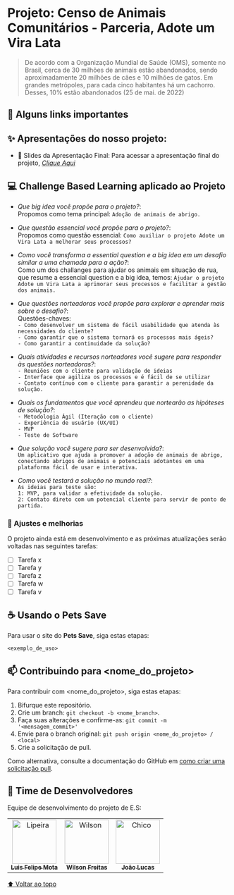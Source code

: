 # Projeto: Censo de Animais Comunitários - Parceria, Adote um Vira Lata

> De acordo com a Organização Mundial de Saúde (OMS), somente no Brasil, cerca de 30 milhões de animais estão abandonados, sendo aproximadamente 20 milhões de cães e 10 milhões de gatos. Em grandes metrópoles, para cada cinco habitantes há um cachorro. Desses, 10% estão abandonados (25 de mai. de 2022)

## 🏹 Alguns links importantes

##	✨ Apresentações do nosso projeto:

* 💬 Slides da Apresentação Final: Para acessar a apresentação final do projeto, *[Clique Aqui](https://docs.google.com/presentation/d/1lvUiyALc6L7EEmEaunugWqWoud17cx9STeDcBoBcsdI/edit#slide=id.g23a1d83c96a_0_141)*

## 💻 Challenge Based Learning aplicado ao Projeto

* *Que big idea você propõe para o projeto?*:<br>Propomos como tema principal: `Adoção de animais de abrigo.`
* *Que questão essencial você propõe para o projeto?*:<br>Propomos como questão essencial: `Como auxiliar o projeto Adote um Vira Lata a melhorar seus processos?`
* *Como você transforma a essential question e a big idea em um desafio similar a uma chamada para a ação?*:<br>Como um dos challanges para ajudar os animais em situação de rua, que resume a essencial question e a big idea, temos: `Ajudar o projeto Adote um Vira Lata a aprimorar seus processos e facilitar a gestão dos animais.`

* *Que questões norteadoras você propõe para explorar e aprender mais sobre o desafio?*:<br>Questões-chaves: <br>`- Como desenvolver um sistema de fácil usabilidade que atenda às necessidades do cliente?`<br>`- Como garantir que o sistema tornará os processos mais ágeis?`<br>`- Como garantir a continuidade da solução?`
* *Quais atividades e recursos norteadores você sugere para responder às questões norteadoras?*: <br>`- Reuniões com o cliente para validação de ideias` <br>
`- Interface que agiliza os processos e é fácil de se utilizar` <br>
`- Contato contínuo com o cliente para garantir a perenidade da solução.` <br>

* *Quais os fundamentos que você aprendeu que nortearão as hipóteses de solução?*: <br> `- Metodologia Ágil (Iteração com o cliente)` <br> `- Experiência de usuário (UX/UI)` <br> `- MVP` <br> `- Teste de Software`
* *Que solução você sugere para ser desenvolvida?*: <br>`Um aplicativo que ajuda a promover a adoção de animais de abrigo, conectando abrigos de animais e potenciais adotantes em uma plataforma fácil de usar e interativa.`
* *Como você testará a solução no mundo real?*: <br>`As ideias para teste são:` <br>`1: MVP, para validar a efetividade da solução.` <br>`2: Contato direto com um potencial cliente para servir de ponto de partida.`


### 👮 Ajustes e melhorias 

O projeto ainda está em desenvolvimento e as próximas atualizações serão voltadas nas seguintes tarefas:

- [ ] Tarefa x
- [ ] Tarefa y
- [ ] Tarefa z
- [ ] Tarefa w
- [ ] Tarefa v

## ☕ Usando o Pets Save

Para usar o site do **Pets Save**, siga estas etapas:

```
<exemplo_de_uso>
```


## 📫 Contribuindo para <nome_do_projeto>
<!---Se o seu README for longo ou se você tiver algum processo ou etapas específicas que deseja que os contribuidores sigam, considere a criação de um arquivo CONTRIBUTING.md separado--->
Para contribuir com <nome_do_projeto>, siga estas etapas:

1. Bifurque este repositório.
2. Crie um branch: `git checkout -b <nome_branch>`.
3. Faça suas alterações e confirme-as: `git commit -m '<mensagem_commit>'`
4. Envie para o branch original: `git push origin <nome_do_projeto> / <local>`
5. Crie a solicitação de pull.

Como alternativa, consulte a documentação do GitHub em [como criar uma solicitação pull](https://help.github.com/en/github/collaborating-with-issues-and-pull-requests/creating-a-pull-request).

## 🤝 Time de Desenvolvedores

Equipe de desenvolvimento do projeto de E.S:

<table>
  <tr>
    <td align="center">
      <a href="#">
        <img src="https://t.ctcdn.com.br/_Sx_1_ut0ubvJSZ6gy9KFYiNmDE=/400x400/smart/i490763.jpeg" width="100px;" alt="Lipeira"/><br>
        <sub>
          <b>Luis Felipe Mota</b>
        </sub>
      </a>
    </td>
    <td align="center">
      <a href="#">
        <img src="https://s2.glbimg.com/FUcw2usZfSTL6yCCGj3L3v3SpJ8=/smart/e.glbimg.com/og/ed/f/original/2019/04/25/zuckerberg_podcast.jpg" width="100px;" alt="Wilson"/><br>
        <sub>
          <b>Wilson Freitas</b>
        </sub>
      </a>
    </td>
    <td align="center">
      <a href="#">
        <img src="https://miro.medium.com/max/360/0*1SkS3mSorArvY9kS.jpg" width="100px;" alt="Chico"/><br>
        <sub>
          <b>João Lucas</b>
        </sub>
      </a>
    </td>
  </tr>
</table>

[⬆ Voltar ao topo]()<br>
